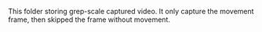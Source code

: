 This folder storing grep-scale captured video. It only capture the movement frame, then skipped the frame without movement.

